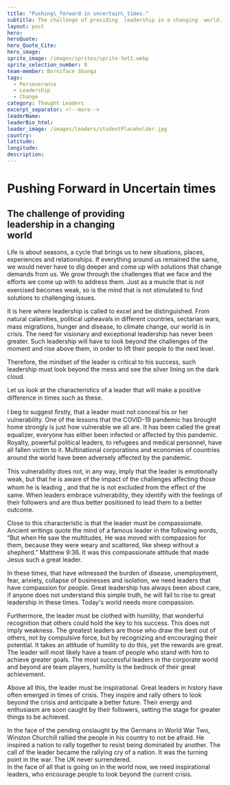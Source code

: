 ```yaml
---
title: "Pushing\_forward in uncertain\_times."
subtitle: The challenge of providing  leadership in a changing  world.
layout: post
hero:
heroQuote:
hero_Quote_Cite:
hero_image:
sprite_image: /images/sprites/sprite-Set1.webp
sprite_selection_number: 9
team-member: Borniface Shonga
tags:
  - Perseverance
  - Leadership
  - Change
category: Thought Leaders
excerpt_separator: <!--more-->
leaderName:
leaderBio_html:
leader_image: /images/leaders/studentPlaceholder.jpg
country:
latitude:
longitude:
description:
---
```

# Pushing Forward in Uncertain times

## The challenge of providing&nbsp;<br>leadership in a changing&nbsp;<br>world

Life is about seasons, a cycle that brings us to new situations, places, experiences and relationships. If everything around us remained the same, we would never have to dig deeper and come up with solutions that change demands from us. We grow through the challenges that we face and the eﬀorts we come up with to address them. Just as a muscle that is not exercised becomes weak, so is the mind that is not stimulated to ﬁnd solutions to challenging issues.

It is here where leadership is called to excel and be distinguished. From natural calamities, political upheavals in diﬀerent countries, sectarian wars, mass migrations, hunger and disease, to climate change, our world is in crisis. The need for visionary and exceptional leadership has never been greater. Such leadership will have to look beyond the challenges of the moment and rise above them, in order to lift their people to the next level. &nbsp;

Therefore, the mindset of the leader is critical to his success, such leadership must look beyond the mess and see the silver lining on the dark cloud.&nbsp;

Let us look at the characteristics of a leader that will make a positive diﬀerence in times such as these.

I beg to suggest ﬁrstly, that a leader must not conceal his or her vulnerability. One of the lessons that the COVID-19 pandemic has brought home strongly is just how vulnerable we all are. It has been called the great equalizer, everyone has either been infected or aﬀected by this pandemic. Royalty, powerful political leaders, to refugees and medical personnel, have all fallen victim to it. Multinational corporations and economies of countries around the world have been adversely aﬀected by the pandemic.

This vulnerability does not, in any way, imply that the leader is emotionally weak, but that he is aware of the impact of the challenges aﬀecting those whom he is leading , and that he is not excluded from the eﬀect of the same. When leaders embrace vulnerability, they identify with the feelings of their followers and are thus better positioned to lead them to a better outcome.&nbsp;

Close to this characteristic is that the leader must be compassionate. Ancient writings quote the mind of a famous leader in the following words, “But when He saw the multitudes, He was moved with compassion for them, because they were weary and scattered, like sheep without a shepherd.” Matthew 9:36. It was this compassionate attitude that made Jesus such a great leader.&nbsp;

In these times, that have witnessed the burden of disease, unemployment, fear, anxiety, collapse of businesses and isolation, we need leaders that have compassion for people. Great leadership has always been about care, if anyone does not understand this simple truth, he will fail to rise to great leadership in these times. Today's world needs more compassion.&nbsp;

Furthermore, the leader must be clothed with humility, that wonderful recognition that others could hold the key to his success. This does not imply weakness. The greatest leaders are those who draw the best out of others, not by compulsive force, but by recognizing and encouraging their potential. It takes an attitude of humility to do this, yet the rewards are great. The leader will most likely have a team of people who stand with him to achieve greater goals. The most successful leaders in the corporate world and beyond are team players, humility is the bedrock of their great achievement.&nbsp;

Above all this, the leader must be inspirational. Great leaders in history have often emerged in times of crisis. They inspire and rally others to look beyond the crisis and anticipate a better future. Their energy and enthusiasm are soon caught by their followers, setting the stage for greater things to be achieved.&nbsp;

In the face of the pending onslaught by the Germans in World War Two, Winston Churchill rallied the people in his country to not be afraid. He inspired a nation to rally together to resist being dominated by another. The call of the leader became the rallying cry of a nation. It was the turning point in the war. The UK never surrendered.&nbsp;<br>In the face of all that is going on in the world now, we need inspirational leaders, who encourage people to look beyond the current crisis.
